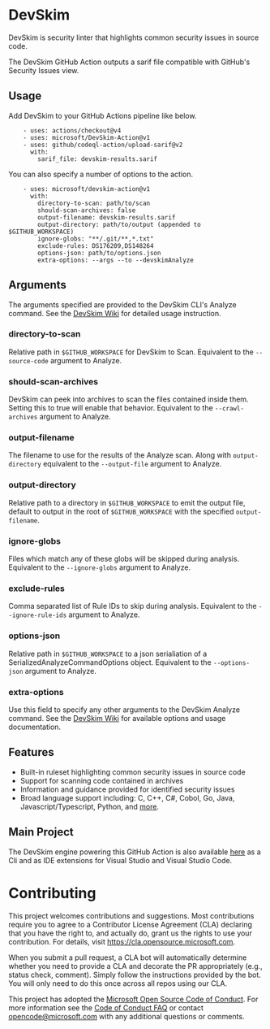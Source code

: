 # DevSkim

DevSkim is security linter that highlights common security issues in source code.  

The DevSkim GitHub Action outputs a sarif file compatible with GitHub's Security Issues view.

## Usage

Add DevSkim to your GitHub Actions pipeline like below.

```
    - uses: actions/checkout@v4
    - uses: microsoft/DevSkim-Action@v1
    - uses: github/codeql-action/upload-sarif@v2
      with:
        sarif_file: devskim-results.sarif
```

You can also specify a number of options to the action.

```
    - uses: microsoft/devskim-action@v1
      with:
        directory-to-scan: path/to/scan
        should-scan-archives: false
        output-filename: devskim-results.sarif
        output-directory: path/to/output (appended to $GITHUB_WORKSPACE)
        ignore-globs: "**/.git/**,*.txt"
        exclude-rules: DS176209,DS148264
        options-json: path/to/options.json
        extra-options: --args --to --devskimAnalyze
```
## Arguments
The arguments specified are provided to the DevSkim CLI's Analyze command. See the [DevSkim Wiki](https://github.com/microsoft/DevSkim/wiki/Analyze-Command) for detailed usage instruction.

### directory-to-scan
Relative path in `$GITHUB_WORKSPACE` for DevSkim to Scan. Equivalent to the `--source-code` argument to Analyze.

### should-scan-archives
DevSkim can peek into archives to scan the files contained inside them. Setting this to true will enable that behavior. Equivalent to the `--crawl-archives` argument to Analyze.

### output-filename
The filename to use for the results of the Analyze scan. Along with `output-directory` equivalent to the `--output-file` argument to Analyze.

### output-directory
Relative path to a directory in `$GITHUB_WORKSPACE` to emit the output file, default to output in the root of `$GITHUB_WORKSPACE` with the specified `output-filename`.

### ignore-globs
Files which match any of these globs will be skipped during analysis. Equivalent to the `--ignore-globs` argument to Analyze.

### exclude-rules
Comma separated list of Rule IDs to skip during analysis.  Equivalent to the `--ignore-rule-ids` argument to Analyze.

### options-json
Relative path in `$GITHUB_WORKSPACE` to a json serialiation of a SerializedAnalyzeCommandOptions object. Equivalent to the `--options-json` argument to Analyze.

### extra-options
Use this field to specify any other arguments to the DevSkim Analyze command. See the [DevSkim Wiki](https://github.com/microsoft/DevSkim/wiki/Analyze-Command) for available options and usage documentation.

## Features

* Built-in ruleset highlighting common security issues in source code
* Support for scanning code contained in archives
* Information and guidance provided for identified security issues
* Broad language support including: C, C++, C#, Cobol, Go, Java, Javascript/Typescript, Python, and [more](https://github.com/Microsoft/DevSkim/wiki/#supported-languages).

## Main Project

The DevSkim engine powering this GitHub Action is also available [here](https://github.com/Microsoft/DevSkim) as a Cli and as IDE extensions for Visual Studio and Visual Studio Code.

# Contributing

This project welcomes contributions and suggestions.  Most contributions require you to agree to a
Contributor License Agreement (CLA) declaring that you have the right to, and actually do, grant us
the rights to use your contribution. For details, visit https://cla.opensource.microsoft.com.

When you submit a pull request, a CLA bot will automatically determine whether you need to provide
a CLA and decorate the PR appropriately (e.g., status check, comment). Simply follow the instructions
provided by the bot. You will only need to do this once across all repos using our CLA.

This project has adopted the [Microsoft Open Source Code of Conduct](https://opensource.microsoft.com/codeofconduct/).
For more information see the [Code of Conduct FAQ](https://opensource.microsoft.com/codeofconduct/faq/) or
contact [opencode@microsoft.com](mailto:opencode@microsoft.com) with any additional questions or comments.
